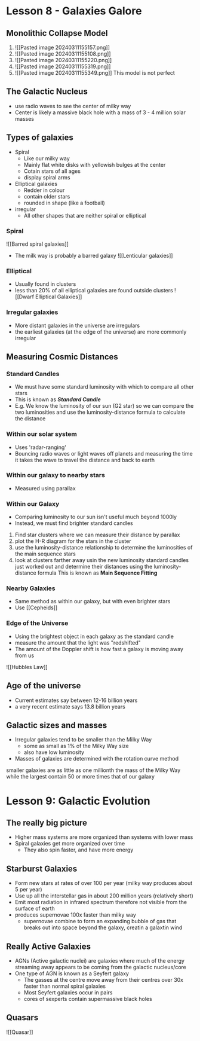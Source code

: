 # Lesson 8 - Galaxies Galore
## Monolithic Collapse Model
1. ![[Pasted image 20240311155157.png]]
2. ![[Pasted image 20240311155108.png]]
3. ![[Pasted image 20240311155220.png]]
4. ![[Pasted image 20240311155319.png]]
5. ![[Pasted image 20240311155349.png]]
This model is not perfect

## The Galactic Nucleus
- use radio waves to see the center of milky way
- Center is likely a massive black hole with a mass of 3 - 4 million solar masses

## Types of galaxies
- Spiral
	- Like our milky way
	- Mainly flat white disks with yellowish bulges at the center
	- Cotain stars of all ages
	- display spiral arms
- Elliptical galaxies
	- Redder in colour
	- contain older stars
	- rounded in shape (like a football)
- irregular
	- All other shapes that are neither spiral or elliptical

### Spiral
![[Barred spiral galaxies]]
-  The milk way is probably a barred galaxy
![[Lenticular galaxies]] 

### Elliptical
- Usually found in clusters
- less than 20% of all elliptical galaxies are found outside clusters
![[Dwarf Elliptical Galaxies]]

### Irregular galaxies
- More distant galaxies in the universe are irregulars
- the earliest galaxies (at the edge of the universe) are more commonly irregular

## Measuring Cosmic Distances
### Standard Candles
- We must have some standard luminosity with which to compare all other stars
- This is known as **_Standard Candle_**
- E.g. We know the luminosity of our sun (G2 star) so we can compare the two luminosities and use the luminosity-distance formula to calculate the distance

### Within our solar system
- Uses 'radar-ranging'
- Bouncing radio waves or light waves off planets and measuring the time it takes the wave to travel the distance and back to earth

### Within our galaxy to nearby stars
- Measured using parallax

### Within our Galaxy
- Comparing luminosity to our sun isn't useful much beyond 1000ly
- Instead, we must find brighter standard candles
1. Find star clusters where we can measure their distance by parallax
2. plot the H-R diagram for the stars in the cluster
3. use the luminosity-distance relationship to determine the luminosities of the main sequence stars
4. look at clusters farther away usin the new luminosity standard candles just worked out and determine their distances using the luminosity-distance formula
This is known as **Main Sequence Fitting**

### Nearby Galaxies
- Same method as within our galaxy, but with even brighter stars
- Use [[Cepheids]]

### Edge of the Universe
- Using the brightest object in each galaxy as the standard candle
- measure the amount that the light was "redshifted"
- The amount of the Doppler shift is how fast a galaxy is moving away from us

![[Hubbles Law]]


## Age of the universe
- Current estimates say between 12-16 billion years
- a very recent estimate says 13.8 billion years

## Galactic sizes and masses
- Irregular galaxies tend to be smaller than the Milky Way
	- some as small as 1% of the Milky Way size
	- also have low luminosity
- Masses of galaxies are determined with the rotation curve method

smaller galaxies are as little as one millionth the mass of the Milky Way while the largest contain 50 or more times that of our galaxy

# Lesson 9: Galactic Evolution
## The really big picture
- Higher mass systems are more organized than systems with lower mass
- Spiral galaxies get more organized over time
	- They also spin faster, and have more energy

## Starburst Galaxies
- Form new stars at rates of over 100 per year (milky way produces about 5 per year)
- Use up all the interstellar gas in about 200 million years (relatively short)
- Emit most radiation in infrared spectrum therefore not visible from the surface of earth
- produces supernovae 100x faster than milky way
	- supernovae combine to form an expanding bubble of gas that breaks out into space beyond the galaxy, creatin a galaxtin wind

## Really Active Galaxies
- AGNs (Active galactic nuclei) are galaxies where much of the energy streaming away appears to be coming from the galactic nucleus/core
- One type of AGN is known as a Seyfert galaxy
	- The gasses at the centre move away from their centres over 30x faster than normal spiral galaxies
	- Most Seyfert galaxies occur in pairs
	- cores of sexperts contain supermassive black holes

## Quasars
![[Quasar]]